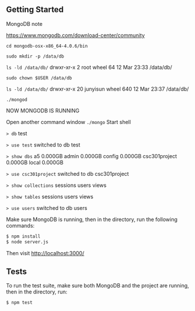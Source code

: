 
## Getting Started
MongoDB note

https://www.mongodb.com/download-center/community

`cd mongodb-osx-x86_64-4.0.6/bin`

`sudo mkdir -p /data/db`

`ls -ld /data/db/`
drwxr-xr-x  2 root  wheel  64 12 Mar 23:33 /data/db/

`sudo chown $USER /data/db`

`ls -ld /data/db/`
drwxr-xr-x  20 junyisun  wheel  640 12 Mar 23:37 /data/db/

`./mongod`

NOW MONGODB IS RUNNING




Open another command window
`./mongo`
Start shell


`> db`
test

`> use test`
switched to db test

`> show dbs`
a5             0.000GB
admin          0.000GB
config         0.000GB
csc301project  0.000GB
local          0.000GB

`> use csc301project`
switched to db csc301project

`> show collections`
sessions
users
views

`> show tables`
sessions
users
views

`> use users`
switched to db users

Make sure MongoDB is running, then in the directory, run the following commands:
```sh
$ npm install
$ node server.js
```
Then visit [http://localhost:3000/](http://localhost:3000/)

## Tests
To run the test suite, make sure both MongoDB and the project are running, then in the directory, run:
```sh
$ npm test
```
